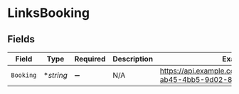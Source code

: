 # LinksBooking


## Fields

| Field                                                                 | Type                                                                  | Required                                                              | Description                                                           | Example                                                               |
| --------------------------------------------------------------------- | --------------------------------------------------------------------- | --------------------------------------------------------------------- | --------------------------------------------------------------------- | --------------------------------------------------------------------- |
| `Booking`                                                             | **string*                                                             | :heavy_minus_sign:                                                    | N/A                                                                   | https://api.example.com/bookings/1725ff48-ab45-4bb5-9d02-88745177dedb |